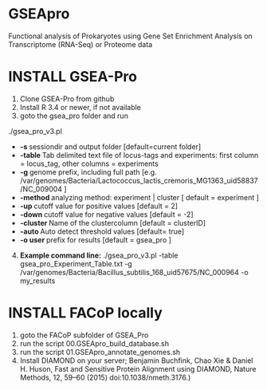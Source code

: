 # GSEApro
Functional analysis of Prokaryotes using Gene Set Enrichment Analysis on Transcriptome (RNA-Seq) or Proteome data


# INSTALL GSEA-Pro
1. Clone GSEA-Pro from github
2. Install R 3.4 or newer, if not available
3. goto the gsea_pro folder and run

./gsea_pro_v3.pl  <br> 
<ul>                                                                                                                                 </li>
    <li> <b>-s       </b>sessiondir and output folder [default=current folder]                                                                    </li>
    <li> <b>-table   </b>Tab delimited text file of locus-tags and experiments: first column = locus_tag, other columns = experiments        </li>
    <li> <b>-g       </b>genome prefix, including full path [e.g. /var/genomes/Bacteria/Lactococcus_lactis_cremoris_MG1363_uid58837/NC_009004 ]   </li>
    <li> <b>-method  </b>analyzing method: experiment | cluster  [ default = experiment ]                                                    </li>
    <li> <b>-up      </b>cutoff value for positive values [default = 2]                                                                      </li>
    <li> <b>-down    </b>cutoff value for negative values [default = -2]                                                                     </li>
    <li> <b>-cluster </b> Name of the clustercolumn [default = clusterID]                                                             </li>
    <li> <b>-auto    </b>Auto detect threshold values [default= true]                                                                         </li>
    <li> <b>-o user  </b>prefix for results [default = gsea_pro ]                                                                            </li>
</ul>


4. <b>Example command line:</b>
./gsea_pro_v3.pl -table gsea_pro_Experiment_Table.txt -g /var/genomes/Bacteria/Bacillus_subtilis_168_uid57675/NC_000964 -o my_results



# INSTALL FACoP locally 

1) goto the FACoP subfolder of GSEA_Pro
2) run the script 00.GSEApro_build_database.sh
3) run the script 01.GSEApro_annotate_genomes.sh
4) Install DIAMOND on your server; Benjamin Buchfink, Chao Xie & Daniel H. Huson, Fast and Sensitive Protein Alignment using DIAMOND, Nature Methods, 12, 59–60 (2015) doi:10.1038/nmeth.3176.)



